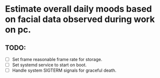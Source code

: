 # Estimate overall daily moods based on facial data observed during work on pc. 

## TODO:

- [ ] Set frame reasonable frame rate for storage.
- [ ] Set systemd service to start on boot.
- [ ] Handle system SIGTERM signals for graceful death.
